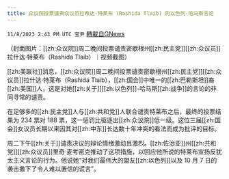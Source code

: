 ```yaml
---
title: 众议院投票谴责众议员拉希达·特莱布 (Rashida Tlaib) 的以色列-哈马斯言论
---
```

`11/8/2023 2:43 PM UTC 宝尹` [轉載自GNews](https://gnews.org/articles/1943455)

（封面图片：[[zh:众议院]]周二晚间投票谴责密歇根州[[zh:民主党]][[zh:众议员]]拉什达·特莱布（Rashida Tlaib）｜视频截图）

[[zh:美联社]]消息，[[zh:众议院]]周二晚间投票谴责密歇根州[[zh:民主党]][[zh:众议员]]拉什达·特莱布（Rashida Tlaib），[[zh:国会]]中唯一的[[zh:巴勒斯坦]]裔[[zh:美国]]人，这是对她[[zh:关于]][[zh:以色列]]-哈马斯[[zh:战争]]的言论的非同寻常的谴责。

在足够多的[[zh:民主党]]人与[[zh:共和党]]人联合谴责特莱布之后，最终的投票结果为 234 票对 188 票，这一惩罚比驱逐出[[zh:众议院]]低一级。这位三届[[zh:国会]]女议员长期以来因其对[[zh:中东]]长达数十年冲突的看法而成为批评的目标。

周二下午[[zh:关于]]谴责决议的辩论情绪激动且激烈。[[zh:佐治亚]]州[[zh:共和党]][[zh:众议员]]里奇·麦考密克推动了这项措施，以回应他所说的特莱布宣扬反犹太主义言论的行为。他说她“对我们最伟大的盟友[[zh:以色列]]以及 10 月 7 日的袭击撒下了令人难以置信的谎言”。




